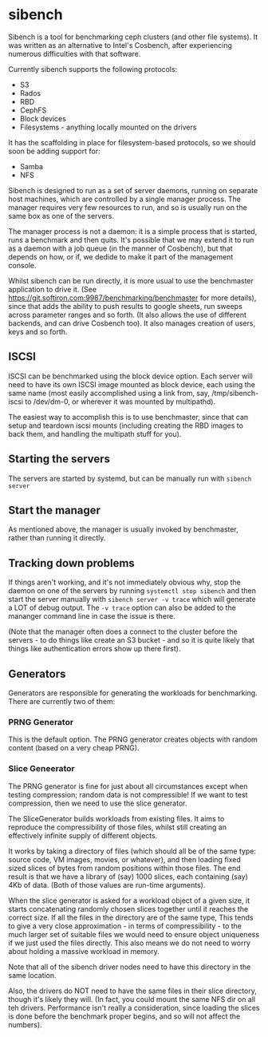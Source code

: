 # sibench

Sibench is a tool for benchmarking ceph clusters (and other file systems).  It was written as an alternative to Intel's Cosbench, after
experiencing numerous difficulties with that software.

Currently sibench supports the following protocols:
* S3
* Rados
* RBD
* CephFS
* Block devices
* Filesystems - anything locally mounted on the drivers

It has the scaffolding in place for filesystem-based protocols, so we should soon be adding support for:
* Samba
* NFS

Sibench is designed to run as a set of server daemons, running on separate host machines, which are controlled by a single manager process.  The
manager requires very few resources to run, and so is usually run on the same box as one of the servers.

The manager process is not a daemon: it is a simple process that is started, runs a benchmark and then quits.  It's possible that we may extend it
to run as a daemon with a job queue (in the manner of Cosbench), but that depends on how, or if, we dedide to make it part of the management console.

Whilst sibench can be run directly, it is more usual to use the benchmaster application to drive it.  (See https://git.softiron.com:9987/benchmarking/benchmaster for more details), since that adds the ability to push results to google sheets, run sweeps across parameter ranges and so forth.  (It also allows the use of different backends, and can drive Cosbench too).  It also manages creation of users, keys and so forth.

## ISCSI

ISCSI can be benchmarked using the block device option.  Each server will need to have its own ISCSI image mounted as block device, each using the same name (most easily accomplished using a link from, say, /tmp/sibench-iscsi to /dev/dm-0, or wherever it was mounted by multipathd).  

The easiest way to accomplish this is to use benchmaster, since that can setup and teardown iscsi mounts (including creating the RBD images to back them, and handling the multipath stuff for you).

## Starting the servers

The servers are started by systemd, but can be manually run with `sibench server`

## Start the manager

As mentioned above, the manager is usually invoked by benchmaster, rather than running it directly.

## Tracking down problems

If things aren't working, and it's not immediately obvious why, stop the daemon on one of the servers by running `systemctl stop sibench` and then start the server manually with `sibench server -v trace` which will generate a LOT of debug output.  The `-v trace` option can also be added to the mananger command line in case the issue is there.

(Note that the manager often does a connect to the cluster before the servers - to do things like create an S3 bucket - and so it is quite likely that things like authentication errors show up there first).

## Generators

Generators are responsible for generating the workloads for benchmarking.  There are currently two of them:

### PRNG Generator

This is the default option.  The PRNG generator creates objects with random content (based on a very cheap PRNG).

### Slice Geneerator

The PRNG generator is fine for just about all circumstances except when testing compression; random data is not compressible!  If we want to test compression, then we need to use the slice generator.

The SliceGenerator builds workloads from existing files.  It aims to reproduce the compressibility of those files, whilst still creating an effectively
infinite supply of different objects.

It works by taking a directory of files (which should all be of the same type: source code,
VM images, movies, or whatever), and then loading fixed sized slices of bytes
from random positions within those files.  The end result is that we have a library of (say) 1000
slices, each containing (say) 4Kb of data.  (Both of those values are run-time arguments).

When the slice generator is asked for a workload object of a given size, it starts concatenating randomly chosen slices together until it reaches the correct size.  If all the files in the directory are of the same type, This tends to give a very close approximation - in terms of compressibility - to the much larger set of suitable files we would need to ensure object uniqueness if we just used the files directly.  This also means we do not need to worry about holding a massive workload in memory.

Note that all of the sibench driver nodes need to have this directory in the same location.

Also, the drivers do NOT need to have the same files in their slice directory, though it's likely they will.  (In fact, you could mount the same NFS dir on all teh drivers.  Performance isn't really a consideration, since loading the slices is done before the benchmark proper begins, and so will not affect the numbers).
